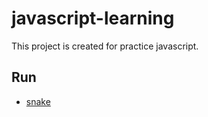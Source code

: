# javascript-learning

This project is created for practice javascript.

## Run

* [snake](https://sloth-bear.github.io/javascript-learning/snake/snake.html)


